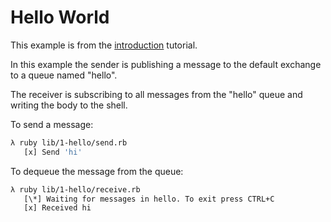 # Hello World

This example is from the
[introduction](http://www.rabbitmq.com/tutorials/tutorial-one-ruby.html)
tutorial.

In this example the sender is publishing a message to the default
exchange to a queue named "hello".

The receiver is subscribing to all messages from the "hello" queue and
writing the body to the shell.

To send a message:

```bash
λ ruby lib/1-hello/send.rb 
   [x] Send 'hi'
```

To dequeue the message from the queue:

```bash
λ ruby lib/1-hello/receive.rb 
   [\*] Waiting for messages in hello. To exit press CTRL+C
   [x] Received hi
```
